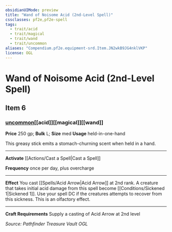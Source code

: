 ```yaml
---
obsidianUIMode: preview
title: "Wand of Noisome Acid (2nd-Level Spell)"
cssclasses: pf2e,pf2e-spell
tags:
  - trait/acid
  - trait/magical
  - trait/wand
  - trait/uncommon
aliases: "Compendium.pf2e.equipment-srd.Item.JN2wkB9JG4nklVKP"
license: OGL
---
```

# Wand of Noisome Acid (2nd-Level Spell)
## Item 6
### [uncommon](uncommon "Uncommon Rarity Trait")[[acid]][[magical]][[wand]]


**Price** 250 gp; 
**Bulk** L; **Size** med
**Usage** held-in-one-hand

This greasy stick emits a stomach-churning scent when held in a hand.

* * *

**Activate** [[Actions/Cast a Spell|Cast a Spell]]

**Frequency** once per day, plus overcharge

* * *

**Effect** You cast [[Spells/Acid Arrow|Acid Arrow]] at 2nd rank. A creature that takes initial acid damage from this spell become [[Conditions/Sickened 1|Sickened 1]]. Use your spell DC if the creatures attempts to recover from this sickness. This is an olfactory effect.

* * *

**Craft Requirements** Supply a casting of Acid Arrow at 2nd level

*Source: Pathfinder Treasure Vault*
*OGL*